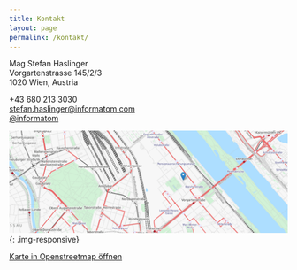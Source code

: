 ```yaml
---
title: Kontakt
layout: page
permalink: /kontakt/
---
```


Mag Stefan Haslinger<br/>
Vorgartenstrasse 145/2/3<br/>
1020 Wien, Austria

<span class="icon"><i class ="las la-phone"></i></span> +43 680 213 3030<br/>
[<span class="icon"><i class ="las la-envelope"></i></span> stefan.haslinger@informatom.com](mailto://stefan.haslinger@informatom.com)<br/>
[<span class="icon"><i class ="lab la-twitter"></i></span> @informatom](https://www.twitter.com/informatom)

![Karte](/img/map.png){: .img-responsive}

[<span class="icon"><i class ="las la-external-link-alt"></i></span> Karte in Openstreetmap öffnen](https://www.openstreetmap.org/?mlat=48.2267&mlon=16.3990#map=15/48.2267/16.3990&layers=T)
